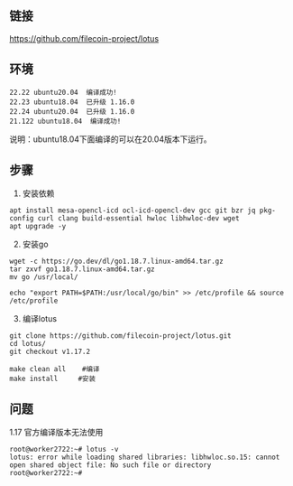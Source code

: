 ## 链接
https://github.com/filecoin-project/lotus

## 环境
```
22.22 ubuntu20.04  编译成功!
22.23 ubuntu18.04  已升级 1.16.0
22.24 ubuntu20.04  已升级 1.16.0
21.122 ubuntu18.04  编译成功!
```

说明：ubuntu18.04下面编译的可以在20.04版本下运行。


## 步骤
1. 安装依赖
```
apt install mesa-opencl-icd ocl-icd-opencl-dev gcc git bzr jq pkg-config curl clang build-essential hwloc libhwloc-dev wget
apt upgrade -y
```

2. 安装go
```
wget -c https://go.dev/dl/go1.18.7.linux-amd64.tar.gz
tar zxvf go1.18.7.linux-amd64.tar.gz
mv go /usr/local/

echo "export PATH=$PATH:/usr/local/go/bin" >> /etc/profile && source /etc/profile
```

3. 编译lotus
```
git clone https://github.com/filecoin-project/lotus.git
cd lotus/
git checkout v1.17.2

make clean all    #编译
make install     #安装
```

## 问题
1.17 官方编译版本无法使用
```
root@worker2722:~# lotus -v
lotus: error while loading shared libraries: libhwloc.so.15: cannot open shared object file: No such file or directory
root@worker2722:~# 
```
